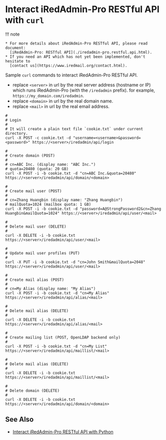 # Interact iRedAdmin-Pro RESTful API with `curl`

!!! note

    * For more details about iRedAdmin-Pro RESTful API, please read document:
      [iRedAdmin-Pro: RESTful API](./iredadmin-pro.restful.api.html).
    * If you need an API which has not yet been implemented, don't hesitate to
      [contact us](https://www.iredmail.org/contact.html).

Sample `curl` commands to interact iRedAdmin-Pro RESTful API.

* replace `<server>` in url by the real server address (hostname or IP) which
  runs iRedAdmin-Pro (with the `/iredadmin` prefix). for example,
  `https://my_domain.com/iredadmin`.
* replace `<domain>` in url by the real domain name.
* replace `<mail>` in url by the real email address.

```
#
# Login
#
# It will create a plain text file `cookie.txt` under current directory.
curl -X POST -c cookie.txt -d "username=<username>&password=<password>" https://<server>/iredadmin/api/login

#
# Create domain (POST)
#
# cn=ABC Inc. (display name: "ABC Inc.")
# quota=20480 (quota: 20 GB)
curl -X POST -i -b cookie.txt -d "cn=ABC Inc.&quota=20480" https://<server>/iredadmin/api/domain/<domain>

#
# Create mail user (POST)
#
# cn=Zhang Huangbin (display name: "Zhang Huangbin")
# mailQuota=1024 (mailbox quota: 1 GB)
curl -X POST -i -b cookie.txt -d "password=A@StrongPassword2&cn=Zhang Huangbin&mailQuota=1024" https://<server>/iredadmin/api/user/<mail>

#
# Delete mail user (DELETE)
#
curl -X DELETE -i -b cookie.txt https://<server>/iredadmin/api/user/<mail>

#
# Update mail user profiles (PUT)
#
curl -X PUT -i -b cookie.txt -d "cn=John Smith&mailQuota=2048" https://<server>/iredadmin/api/user/<mail>

#
# Create mail alias (POST)
#
# cn=My Alias (display name: "My Alias")
curl -X POST -i -b cookie.txt -d "cn=My Alias" https://<server>/iredadmin/api/alias/<mail>

#
# Delete mail alias (DELETE)
#
curl -X DELETE -i -b cookie.txt https://<server>/iredadmin/api/alias/<mail>

#
# Create mailing list (POST, OpenLDAP backend only)
#
curl -X POST -i -b cookie.txt -d "cn=My List" https://<server>/iredadmin/api/maillist/<mail>

#
# Delete mail alias (DELETE)
#
curl -X DELETE -i -b cookie.txt https://<server>/iredadmin/api/maillist/<mail>

#
# Delete domain (DELETE)
#
curl -X DELETE -i -b cookie.txt https://<server>/iredadmin/api/domain/<domain>
```

## See Also

* [Interact iRedAdmin-Pro RESTful API with Python](./iredadmin-pro.restful.api.python.html)
